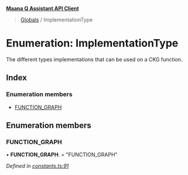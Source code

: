 **[Maana Q Assistant API Client](../README.md)**

> [Globals](../README.md) / ImplementationType

# Enumeration: ImplementationType

The different types implementations that can be used on a CKG function.

## Index

### Enumeration members

* [FUNCTION\_GRAPH](implementationtype.md#function_graph)

## Enumeration members

### FUNCTION\_GRAPH

•  **FUNCTION\_GRAPH**:  = "FUNCTION\_GRAPH"

*Defined in [constants.ts:91](https://github.com/maana-io/q-assistant-client/blob/develop/src/constants.ts#L91)*
